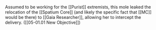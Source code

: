 Assumed to be working for the [[Purist]] extremists, this mole leaked the relocation of the [[Spatium Core]] (and likely the specific fact that [[MC]] would be there) to [[Gaia Researcher]], allowing her to intercept the delivery. ([[05-01.01 New Objective]])